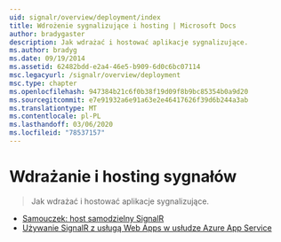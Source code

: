 ```yaml
---
uid: signalr/overview/deployment/index
title: Wdrożenie sygnalizujące i hosting | Microsoft Docs
author: bradygaster
description: Jak wdrażać i hostować aplikacje sygnalizujące.
ms.author: bradyg
ms.date: 09/19/2014
ms.assetid: 62482bdd-e2a4-46e5-b909-6d0c6bc07114
msc.legacyurl: /signalr/overview/deployment
msc.type: chapter
ms.openlocfilehash: 947384b21c6f0b38f19d09f8b9bc85354b0a9d20
ms.sourcegitcommit: e7e91932a6e91a63e2e46417626f39d6b244a3ab
ms.translationtype: MT
ms.contentlocale: pl-PL
ms.lasthandoff: 03/06/2020
ms.locfileid: "78537157"
---
```

# <a name="signalr-deployment-and-hosting"></a>Wdrażanie i hosting sygnałów

> Jak wdrażać i hostować aplikacje sygnalizujące.

- [Samouczek: host samodzielny SignalR](tutorial-signalr-self-host.md)
- [Używanie SignalR z usługą Web Apps w usłudze Azure App Service](using-signalr-with-azure-web-sites.md)
